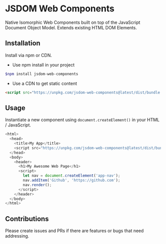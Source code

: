 # JSDOM Web Components

Native Isomorphic Web Components built on top of the JavaScript Document Object Model. Extends existing HTML DOM Elements.

## Installation

Install via npm or CDN.

* Use npm install in your project

```bash
$npm install jsdom-web-components
```

* Use a CDN to get static content

```html
<script src="https://unpkg.com/jsdom-web-components@latest/dist/bundle.js"></script>
```

## Usage

Instantiate a new component using `document.createElement()` in your HTML / JavaScript.

```js
<html>
  <head>
    <title>My App</title>
    <script src="https://unpkg.com/jsdom-web-components@latest/dist/bundle.js"></script>
  </head>
  <body>
    <header>
      <h1>My Awesome Web Page</h1>
      <script>
        let nav = document.createElement('app-nav');
        nav.addItem('Github', 'https://github.com');
        nav.render();
      </script>
    </header>
  </body>
</html>
```

## Contributions

Please create issues and PRs if there are features or bugs that need addressing.
